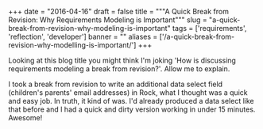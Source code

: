 
+++
date = "2016-04-16"
draft = false
title = """A Quick Break from Revision: Why Requirements Modeling is Important"""
slug = "a-quick-break-from-revision-why-modeling-is-important"
tags = ['requirements', 'reflection', 'developer']
banner = ""
aliases = ['/a-quick-break-from-revision-why-modelling-is-important/']
+++

Looking at this blog title you might think I'm joking 'How is discussing requirements modeling a break from revision?'. Allow me to explain.

I took a break from revision to write an additional data select field (children's parents' email addresses) in Rock, what I thought was a quick and easy job. In truth, it kind of was. I'd already produced a data select like that before and I had a quick and dirty version working in under 15 minutes. Awesome!
